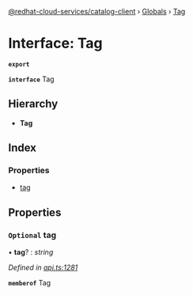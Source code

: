 [@redhat-cloud-services/catalog-client](../README.md) › [Globals](../globals.md) › [Tag](tag.md)

# Interface: Tag

**`export`** 

**`interface`** Tag

## Hierarchy

* **Tag**

## Index

### Properties

* [tag](tag.md#optional-tag)

## Properties

### `Optional` tag

• **tag**? : *string*

*Defined in [api.ts:1281](https://github.com/RedHatInsights/javascript-clients.gi/blob/master/packages/catalog/api.ts#L1281)*

**`memberof`** Tag
